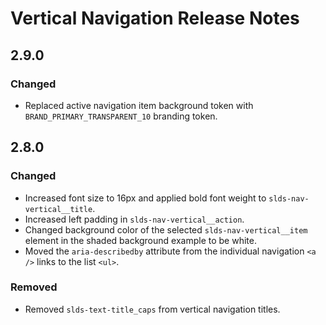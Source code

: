 <!-- Release notes authoring guidelines: http://keepachangelog.com/ -->

# Vertical Navigation Release Notes

<!-- ## [Unreleased] -->

## 2.9.0

### Changed

- Replaced active navigation item background token with `BRAND_PRIMARY_TRANSPARENT_10` branding token.

## 2.8.0

### Changed

- Increased font size to 16px and applied bold font weight to `slds-nav-vertical__title`.
- Increased left padding in `slds-nav-vertical__action`.
- Changed background color of the selected `slds-nav-vertical__item` element in the shaded background example to be white.
- Moved the `aria-describedby` attribute from the individual navigation `<a />` links to the list `<ul>`.

### Removed

- Removed `slds-text-title_caps` from vertical navigation titles.
